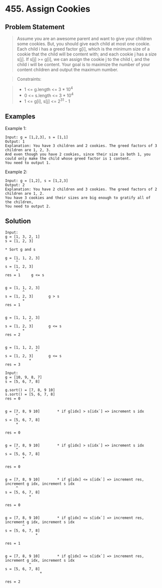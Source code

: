 # 455. Assign Cookies

## Problem Statement

> Assume you are an awesome parent and want to give your children some cookies. But, you should give each child at most one cookie.
> Each child i has a greed factor g[i], which is the minimum size of a cookie that the child will be content with; and each cookie j has a size s[j]. If s[j] >= g[i], we can assign the cookie j to the child i, and the child i will be content. Your goal is to maximize the number of your content children and output the maximum number.

> Constraints:

> - 1 <= g.length <= 3 \* 10<sup>4</sup>
> - 0 <= s.length <= 3 \* 10<sup>4</sup>
> - 1 <= g[i], s[j] <= 2<sup>31</sup> - 1

## Examples

Example 1:

```
Input: g = [1,2,3], s = [1,1]
Output: 1
Explanation: You have 3 children and 2 cookies. The greed factors of 3 children are 1, 2, 3.
And even though you have 2 cookies, since their size is both 1, you could only make the child whose greed factor is 1 content.
You need to output 1.
```

Example 2:

```
Input: g = [1,2], s = [1,2,3]
Output: 2
Explanation: You have 2 children and 3 cookies. The greed factors of 2 children are 1, 2.
You have 3 cookies and their sizes are big enough to gratify all of the children,
You need to output 2.
```

## Solution

```
Input:
g = [1, 3, 2, 1]
s = [1, 2, 3]

* Sort g and s

g = [1, 1, 2, 3]
     ^
s = [1, 2, 3]
     *
res = 1     g <= s


g = [1, 1, 2, 3]
        ^
s = [1, 2, 3]       g > s
        *
res = 1


g = [1, 1, 2, 3]
           ^
s = [1, 2, 3]       g <= s
        *
res = 2


g = [1, 1, 2, 3]
              ^
s = [1, 2, 3]       g <= s
           *
res = 3
```

```
Input:
g = [10, 9, 8, 7]
s = [5, 6, 7, 8]

g.sort() = [7, 8, 9 10]
s.sort() = [5, 6, 7, 8]
res = 0


g = [7, 8, 9 10]        * if g[idx] > s[idx`] => increment s idx
     ^
s = [5, 6, 7, 8]
     *

res = 0


g = [7, 8, 9 10]        * if g[idx] > s[idx`] => increment s idx
     ^
s = [5, 6, 7, 8]
        *

res = 0


g = [7, 8, 9 10]        * if g[idx] <= s[idx`] => increment res, increment g idx, increment s idx
     ^
s = [5, 6, 7, 8]
           *

res = 0


g = [7, 8, 9 10]        * if g[idx] <= s[idx`] => increment res, increment g idx, increment s idx
        ^
s = [5, 6, 7, 8]
              *

res = 1


g = [7, 8, 9 10]        * if g[idx] <= s[idx`] => increment res, increment g idx, increment s idx
           ^
s = [5, 6, 7, 8]
                *

res = 2
```
